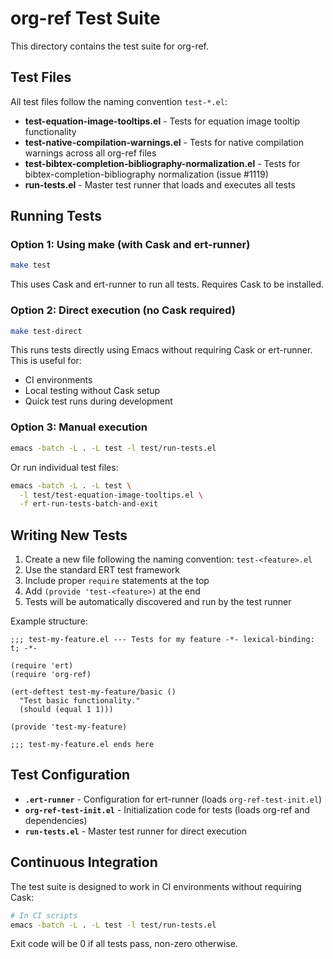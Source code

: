 # org-ref Test Suite

This directory contains the test suite for org-ref.

## Test Files

All test files follow the naming convention `test-*.el`:

- **test-equation-image-tooltips.el** - Tests for equation image tooltip functionality
- **test-native-compilation-warnings.el** - Tests for native compilation warnings across all org-ref files
- **test-bibtex-completion-bibliography-normalization.el** - Tests for bibtex-completion-bibliography normalization (issue #1119)
- **run-tests.el** - Master test runner that loads and executes all tests

## Running Tests

### Option 1: Using make (with Cask and ert-runner)

```bash
make test
```

This uses Cask and ert-runner to run all tests. Requires Cask to be installed.

### Option 2: Direct execution (no Cask required)

```bash
make test-direct
```

This runs tests directly using Emacs without requiring Cask or ert-runner. This is useful for:
- CI environments
- Local testing without Cask setup
- Quick test runs during development

### Option 3: Manual execution

```bash
emacs -batch -L . -L test -l test/run-tests.el
```

Or run individual test files:

```bash
emacs -batch -L . -L test \
  -l test/test-equation-image-tooltips.el \
  -f ert-run-tests-batch-and-exit
```

## Writing New Tests

1. Create a new file following the naming convention: `test-<feature>.el`
2. Use the standard ERT test framework
3. Include proper `require` statements at the top
4. Add `(provide 'test-<feature>)` at the end
5. Tests will be automatically discovered and run by the test runner

Example structure:

```elisp
;;; test-my-feature.el --- Tests for my feature -*- lexical-binding: t; -*-

(require 'ert)
(require 'org-ref)

(ert-deftest test-my-feature/basic ()
  "Test basic functionality."
  (should (equal 1 1)))

(provide 'test-my-feature)

;;; test-my-feature.el ends here
```

## Test Configuration

- **`.ert-runner`** - Configuration for ert-runner (loads `org-ref-test-init.el`)
- **`org-ref-test-init.el`** - Initialization code for tests (loads org-ref and dependencies)
- **`run-tests.el`** - Master test runner for direct execution

## Continuous Integration

The test suite is designed to work in CI environments without requiring Cask:

```bash
# In CI scripts
emacs -batch -L . -L test -l test/run-tests.el
```

Exit code will be 0 if all tests pass, non-zero otherwise.
